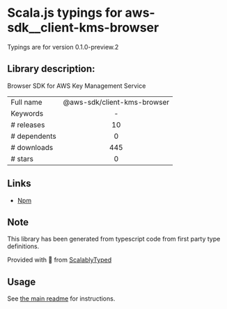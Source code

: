 
# Scala.js typings for aws-sdk__client-kms-browser

Typings are for version 0.1.0-preview.2

## Library description:
Browser SDK for AWS Key Management Service

|                    |                 |
| ------------------ | :-------------: |
| Full name          | @aws-sdk/client-kms-browser |
| Keywords           | - |
| # releases         | 10 |
| # dependents       | 0 |
| # downloads        | 445 |
| # stars            | 0 |

## Links
- [Npm](https://www.npmjs.com/package/%40aws-sdk%2Fclient-kms-browser)
    


## Note
This library has been generated from typescript code from first party type definitions.

Provided with :purple_heart: from [ScalablyTyped](https://github.com/oyvindberg/ScalablyTyped)

## Usage
See [the main readme](../../readme.md) for instructions.


